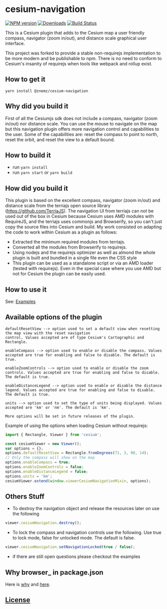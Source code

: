 # cesium-navigation

[![NPM version][npm-image]][npm-url] [![Downloads][downloads-image]][npm-url] [![Build Status][travis-image]][travis-url]

This is a Cesium plugin that adds to the Cesium map a user friendly compass, navigator (zoom in/out), and
distance scale graphical user interface.

This project was forked to provide a stable non-requirejs implementation to be more modern and be publishable to npm. There
is no need to conform to Cesium's insanity of requirejs when tools like webpack and rollup exist.

## How to get it

`yarn install @znemz/cesium-navigation`

## Why did you build it

First of all the Cesiumjs sdk does not include a compass, navigator (zoom in/out) nor distance scale. You can use the mouse to navigate on the map but this navigation plugin offers more navigation control and capabilities to the user.
Some of the capabilities are:
reset the compass to point to north, reset the orbit, and reset the view to a default bound.

## How to build it

- run `yarn install`
- run `yarn start` or `yarn build`

## How did you build it

This plugin is based on the excellent compass, navigator (zoom in/out) and distance scale from the terriajs open source library (https://github.com/TerriaJS). The navigation UI from terriajs can not be used out of the box in Cesium because Cesium uses AMD modules with RequireJS, and the terriajs uses commonjs and Browserify, so you can't just copy the source files into Cesium and build. My work consisted on adapting the code to work within Cesium as a plugin as follows:

- Extracted the minimum required modules from terriajs.
- Converted all the modules from Browserify to requirejs.
- Using nodejs and the requirejs optimizer as well as almond the whole plugin is built and bundled in a single file even the CSS style
- This plugin can be used as a standalone script or via an AMD loader (tested with requirejs). Even in the special case where you use AMD but not for Cesium the plugin can be easily used.

## How to use it

See: [Examples](./Examples/index.html)

## Available options of the plugin

```
defaultResetView --> option used to set a default view when resetting the map view with the reset navigation
control. Values accepted are of type Cesium's Cartographic and Rectangle.

enableCompass --> option used to enable or disable the compass. Values accepted are true for enabling and false to disable. The default is true.

enableZoomControls --> option used to enable or disable the zoom controls. Values accepted are true for enabling and false to disable. The default is true.

enableDistanceLegend --> option used to enable or disable the distance legend. Values accepted are true for enabling and false to disable. The default is true.

units --> option used to set the type of units being displayed. Values accepted are 'km' or 'nm'. The default is 'km'.

More options will be set in future releases of the plugin.
```

Example of using the options when loading Cesium without requirejs:

```JavaScript
import { Rectangle, Viewer } from 'cesium';

const cesiumViewer = new Viewer();
var options = {};
options.defaultResetView = Rectangle.fromDegrees(71, 3, 90, 14);
// Only the compass will show on the map
options.enableCompass = true;
options.enableZoomControls = false;
options.enableDistanceLegend = false;
options.units = 'km';
cesiumViewer.extend(window.viewerCesiumNavigationMixin, options);
```

## Others Stuff

- To destroy the navigation object and release the resources later on use the following

```js
viewer.cesiumNavigation.destroy();
```

- To lock the compass and navigation controls use the following. Use true to lock mode,
  false for unlocked mode. The default is false.

```js
viewer.cesiumNavigation.setNavigationLocked(true / false);
```

- if there are still open questions please checkout the examples

## Why browser\_ in package.json

Here is [why](https://github.com/webpack/webpack/issues/4674) and [here](https://github.com/nmccready/cesium-navigation/issues/2).

## [License](./LICENSE)

[downloads-image]: http://img.shields.io/npm/dm/@znemz/cesium-navigation.svg
[npm-image]: https://img.shields.io/npm/v/@znemz/cesium-navigation.svg
[npm-url]: https://www.npmjs.com/package/@znemz/cesium-navigation
[travis-image]: https://img.shields.io/travis/nmccready/cesium-navigation.svg?label=travis-ci
[travis-url]: https://travis-ci.org/nmccready/cesium-navigation
